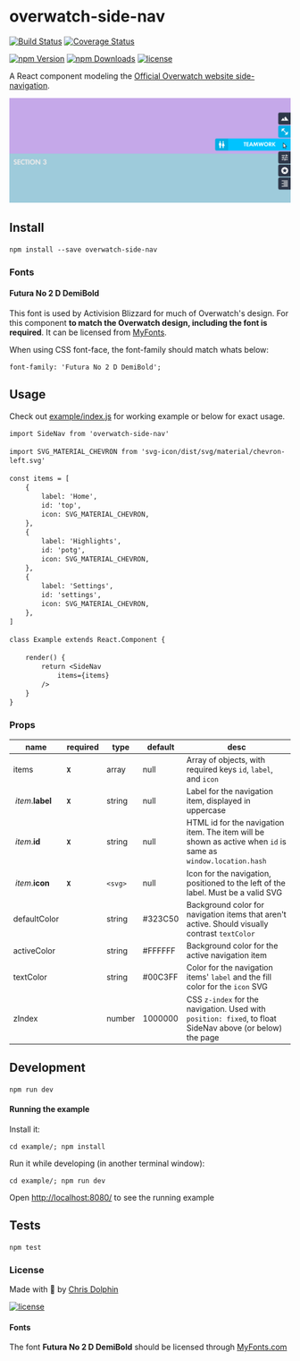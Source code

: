 overwatch-side-nav
=========

[![Build Status](https://travis-ci.org/likethemammal/overwatch-side-nav.svg?branch=master)](https://travis-ci.org/likethemammal/overwatch-side-nav)
[![Coverage Status](https://coveralls.io/repos/github/likethemammal/overwatch-side-nav/badge.svg?branch=master)](https://coveralls.io/github/likethemammal/overwatch-side-nav?branch=master)

[![npm Version](https://img.shields.io/npm/v/overwatch-side-nav.svg)](https://www.npmjs.com/package/overwatch-side-nav)
[![npm Downloads](https://img.shields.io/npm/dm/overwatch-side-nav.svg)](https://www.npmjs.com/package/overwatch-side-nav)
[![license](https://img.shields.io/github/license/likethemammal/overwatch-side-nav.svg)](https://github.com/likethemammal/overwatch-side-nav/blob/master/LICENSE)

A React component modeling the [Official Overwatch website side-navigation](https://web.archive.org/web/20171214184846/https://playoverwatch.com/en-us/game/overview/).

![Example](example/example.png)

## Install

	npm install --save overwatch-side-nav

### Fonts

#### Futura No 2 D DemiBold

This font is used by Activision Blizzard for much of Overwatch's design. For this component **to match the Overwatch design, including the font is required**. It can be licensed from [MyFonts](http://www.myfonts.com/fonts/urw/futura-no-2/futura-no2-d-demi-bold/).

When using CSS font-face, the font-family should match whats below:

    font-family: 'Futura No 2 D DemiBold';
    
## Usage

Check out [example/index.js](example/index.js) for working example or below for exact usage.

    import SideNav from 'overwatch-side-nav'

    import SVG_MATERIAL_CHEVRON from 'svg-icon/dist/svg/material/chevron-left.svg'
    
    const items = [
        {
            label: 'Home',
            id: 'top',
            icon: SVG_MATERIAL_CHEVRON,
        },
        {
            label: 'Highlights',
            id: 'potg',
            icon: SVG_MATERIAL_CHEVRON,
        },
        {
            label: 'Settings',
            id: 'settings',
            icon: SVG_MATERIAL_CHEVRON,
        },
    ]
    
    class Example extends React.Component {

        render() {    
            return <SideNav
                items={items}
            />
        }
    }

### Props

| name        | required | type           | default  | desc 
--- |--- | --- | --- | --- |
| items | **`X`** | array | null | Array of objects, with required keys `id`, `label`, and `icon` |
| &nbsp;*item*.**label** | **`X`** | string | null | Label for the navigation item, displayed in uppercase |
| &nbsp;*item*.**id** | **`X`** | string | null | HTML id for the navigation item. The item will be shown as active when `id` is same as `window.location.hash` |
| &nbsp;*item*.**icon** | **`X`** | `<svg>` | null | Icon for the navigation, positioned to the left of the label. Must be a valid SVG |
| defaultColor | | string | #323C50 | Background color for navigation items that aren't active. Should visually contrast `textColor` |
| activeColor | | string | #FFFFFF | Background color for the active navigation item |
| textColor | | string | #00C3FF | Color for the navigation items' `label` and the fill color for the `icon` SVG |
| zIndex | | number | 1000000 | CSS `z-index` for the navigation. Used with `position: fixed`, to float SideNav above (or below) the page |

## Development

    npm run dev
  
#### Running the example

Install it:

    cd example/; npm install
    
Run it while developing (in another terminal window):

    cd example/; npm run dev
    
    
Open [http://localhost:8080/](http://localhost:8080/) to see the running example


## Tests

    npm test

### License

Made with 🍊 by [Chris Dolphin](https://github.com/likethemammal)

[![license](https://img.shields.io/github/license/likethemammal/overwatch-side-nav.svg?style=flat-square)](https://github.com/likethemammal/overwatch-side-nav/blob/master/LICENSE)

#### Fonts

The font **Futura No 2 D DemiBold** should be licensed through [MyFonts.com](http://www.myfonts.com/fonts/urw/futura-no-2/futura-no2-d-demi-bold/)
